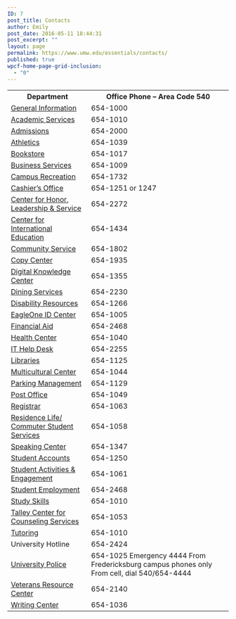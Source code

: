 ```yaml
---
ID: 7
post_title: Contacts
author: Emily
post_date: 2016-05-11 18:44:31
post_excerpt: ""
layout: page
permalink: https://www.umw.edu/essentials/contacts/
published: true
wpcf-home-page-grid-inclusion:
  - "0"
---
```

<table width="99%">
<tbody>
<tr>
<th>Department</th>
<th>Office Phone – Area Code 540</th>
</tr>
<tr>
<td><a href="http://umw.edu">General Information</a></td>
<td>654-1000</td>
</tr>
<tr>
<td><a href="http://academics.umw.edu/academicandcareerservices">Academic Services</a></td>
<td>654-1010</td>
</tr>
<tr>
<td><a href="http://umw.edu/admissions">Admissions</a></td>
<td>654-2000</td>
</tr>
<tr>
<td><a href="http://umweagles.com">Athletics</a></td>
<td>654-1039</td>
</tr>
<tr>
<td><a href="http://bookstore.umw.edu">Bookstore</a></td>
<td>654-1017</td>
</tr>
<tr>
<td><a href="http://adminfinance.umw.edu/business-services">Business Services</a></td>
<td>654-1009</td>
</tr>
<tr>
<td><a href="http://students.umw.edu/campusrec">Campus Recreation</a></td>
<td>654-1732</td>
</tr>
<tr>
<td><a href="http://adminfinance.umw.edu/cashier">Cashier’s Office</a></td>
<td>654-1251 or 1247</td>
</tr>
<tr>
<td><a href="http://students.umw.edu/chls">Center for Honor, Leadership &amp; Service</a></td>
<td>654-2272</td>
</tr>
<tr>
<td><a href="http://international.umw.edu">Center for International Education</a></td>
<td>654-1434</td>
</tr>
<tr>
<td><a href="http://students.umw.edu/coar/">Community Service</a></td>
<td>654-1802</td>
</tr>
<tr>
<td><a href="http://adminfinance.umw.edu/copies">Copy Center</a></td>
<td>654-1935</td>
</tr>
<tr>
<td><a href="http://convergence.umw.edu/digital-knowledge-center/">Digital Knowledge Center</a></td>
<td>654-1355</td>
</tr>
<tr>
<td><a href="http://umwdining.com">Dining Services</a></td>
<td>654-2230</td>
</tr>
<tr>
<td><a href="http://academics.umw.edu/disability">Disability Resources</a></td>
<td>654-1266</td>
</tr>
<tr>
<td><a href="http://adminfinance.umw.edu/eagleone">EagleOne ID Center</a></td>
<td>654-1005</td>
</tr>
<tr>
<td><a href="http://adminfinance.umw.edu/financialaid">Financial Aid</a></td>
<td>654-2468</td>
</tr>
<tr>
<td><a href="http://students.umw.edu/healthcenter">Health Center</a></td>
<td>654-1040</td>
</tr>
<tr>
<td><a href="http://technology.umw.edu/helpdesk">IT Help Desk</a></td>
<td>654-2255</td>
</tr>
<tr>
<td><a href="http://libraries.umw.edu">Libraries</a></td>
<td>654-1125</td>
</tr>
<tr>
<td><a href="http://students.umw.edu/multicultural">Multicultural Center</a></td>
<td>654-1044</td>
</tr>
<tr>
<td><a href="http://adminfinance.umw.edu/parking">Parking Management</a></td>
<td>654-1129</td>
</tr>
<tr>
<td><a href="http://adminfinance.umw.edu/mail">Post Office</a></td>
<td>654-1049</td>
</tr>
<tr>
<td><a href="http://academics.umw.edu/registrar">Registrar</a></td>
<td>654-1063</td>
</tr>
<tr>
<td><a href="http://umw.edu/residencelife">Residence Life/ Commuter Student Services</a></td>
<td>654-1058</td>
</tr>
<tr>
<td><a href="http://academics.umw.edu/speaking/speaking-center">Speaking Center</a></td>
<td>654-1347</td>
</tr>
<tr>
<td><a href="http://adminfinance.umw.edu/studentaccounts">Student Accounts</a></td>
<td>654-1250</td>
</tr>
<tr>
<td><a href="http://students.umw.edu/studentactivities">Student Activities &amp; Engagement</a></td>
<td>654-1061</td>
</tr>
<tr>
<td><a href="http://adminfinance.umw.edu/financialaid">Student Employment</a></td>
<td>654-2468</td>
</tr>
<tr>
<td><a href="http://academics.umw.edu/academicandcareerservices">Study Skills</a></td>
<td>654-1010</td>
</tr>
<tr>
<td><a href="http://students.umw.edu/counseling">Talley Center for Counseling Services</a></td>
<td>654-1053</td>
</tr>
<tr>
<td><a href="http://umwpeertutoring.com">Tutoring</a></td>
<td>654-1010</td>
</tr>
<tr>
<td>University Hotline</td>
<td>654-2424</td>
</tr>
<tr>
<td><a href="http://umw.edu/police">University Police</a></td>
<td>654-1025
Emergency 4444 From Fredericksburg campus phones only
From cell, dial 540/654-4444</td>
</tr>
<tr>
<td><a href="http://students.umw.edu/veterans">Veterans Resource Center</a></td>
<td>654-2140</td>
</tr>
<tr>
<td><a href="http://academics.umw.edu/writing-fredericksburg">Writing Center</a></td>
<td>654-1036</td>
</tr>
</tbody>
</table>